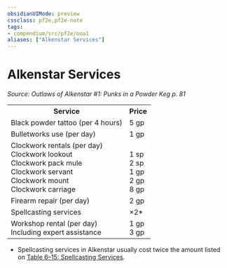 ```yaml
---
obsidianUIMode: preview
cssclass: pf2e,pf2e-note
tags:
- compendium/src/pf2e/ooa1
aliases: ["Alkenstar Services"]
---
```

# Alkenstar Services  
*Source: Outlaws of Alkenstar #1: Punks in a Powder Keg p. 81*  

<table>
<tr>
  <th>Service</th>
  <th>Price</th>
</tr>
<tr>
  <td>Black powder tattoo (per 4 hours)</td>
  <td>5 gp</td>
</tr>
<tr>
  <td>Bulletworks use (per day)</td>
  <td>1 gp</td>
</tr>
<tr>
  <td>Clockwork rentals (per day)<br />Clockwork lookout<br />Clockwork pack mule<br />Clockwork servant<br />Clockwork mount<br />Clockwork carriage</td>
  <td><br />1 sp<br />2 sp<br />1 gp<br />2 gp<br />8 gp</td>
</tr>
<tr>
  <td>Firearm repair (per day)</td>
  <td>2 gp</td>
</tr>
<tr>
  <td>Spellcasting services</td>
  <td>×2*</td>
</tr>
<tr>
  <td>Workshop rental (per day)<br />Including expert assistance</td>
  <td>1 gp<br />3 gp</td>
</tr>
</table>

* Spellcasting services in Alkenstar usually cost twice the amount listed on [Table 6–15: Spellcasting Services](spellcasting-services.md).